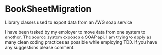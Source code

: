 # BookSheetMigration
Library classes used to export data from an AWG soap service

I have been tasked by my employer to move data from one system to another. The source system exposes a SOAP api. I am trying
to apply as many clean coding practices as possible while employing TDD. If you have any suggestions please comment.
